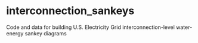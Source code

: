 # interconnection_sankeys
Code and data for building U.S. Electricity Grid interconnection-level water-energy sankey diagrams
